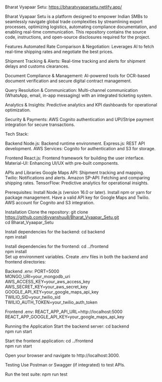 Bharat Vyapaar Setu: https://bharatvyaparsetu.netlify.app/

Bharat Vyapaar Setu is a platform designed to empower Indian SMBs to seamlessly navigate global trade complexities by
streamlining export processes, optimizing logistics, automating compliance documentation, and enabling real-time communication. 
This repository contains the source code, instructions, and open-source disclosures required for the project.

Features
Automated Rate Comparison & Negotiation: Leverages AI to fetch real-time shipping rates and negotiate the best prices.

Shipment Tracking & Alerts: Real-time tracking and alerts for shipment delays and customs clearances.

Document Compliance & Management: AI-powered tools for OCR-based document verification and secure digital contract management.

Query Resolution & Communication: Multi-channel communication (WhatsApp, email, in-app messaging) with an integrated ticketing system.

Analytics & Insights: Predictive analytics and KPI dashboards for operational optimization.

Security & Payments: AWS Cognito authentication and UPI/Stripe payment integration for secure transactions.


Tech Stack:

Backend
Node.js: Backend runtime environment.
Express.js: REST API development.
AWS Services: Cognito for authentication and S3 for storage.

Frontend
React.js: Frontend framework for building the user interface.
Material-UI: Enhancing UI/UX with pre-built components.

APIs and Libraries
Google Maps API: Shipment tracking and mapping.
Twilio: Notifications and alerts.
Amazon SP-API: Fetching and comparing shipping rates.
TensorFlow: Predictive analytics for operational insights.

Prerequisites:
Install Node.js (version 16.0 or later).
Install npm or yarn for package management.
Have a valid API key for Google Maps and Twilio.
AWS account for Cognito and S3 integration.

Installation
Clone the repository:
git clone https://github.com/divyanshuu8/Bharat_Vyaapar_Setu.git  
cd Bharat_Vyaapar_Setu  

Install dependencies for the backend:
cd backend  
npm install  

Install dependencies for the frontend:
cd ../frontend  
npm install  
Set up environment variables. Create .env files in both the backend and frontend directories:

Backend .env:
PORT=5000  
MONGO_URI=your_mongodb_uri  
AWS_ACCESS_KEY=your_aws_access_key  
AWS_SECRET_KEY=your_aws_secret_key  
GOOGLE_API_KEY=your_google_maps_api_key  
TWILIO_SID=your_twilio_sid  
TWILIO_AUTH_TOKEN=your_twilio_auth_token  

Frontend .env:
REACT_APP_API_URL=http://localhost:5000  
REACT_APP_GOOGLE_API_KEY=your_google_maps_api_key 

Running the Application
Start the backend server:
cd backend  
npm run start  

Start the frontend application:
cd ../frontend  
npm run start  

Open your browser and navigate to http://localhost:3000.

Testing
Use Postman or Swagger (if integrated) to test APIs.

Run the test suite:
npm run test  
